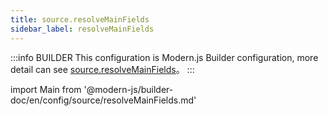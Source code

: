 ```yaml
---
title: source.resolveMainFields
sidebar_label: resolveMainFields
---
```


:::info BUILDER
This configuration is Modern.js Builder configuration, more detail can see [source.resolveMainFields](https://modernjs.dev/builder/zh/api/config-source.html#source-resolvemainfields)。
:::

import Main from '@modern-js/builder-doc/en/config/source/resolveMainFields.md'

<Main />
